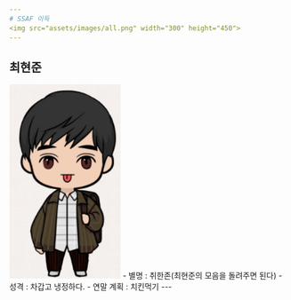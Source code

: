 ```yaml
---
# SSAF 이득
<img src="assets/images/all.png" width="300" height="450">
---
```

## 최현준
 <img src="assets/images/heunjun.png" width="200" height="350">
 - 별명 : 취한존(최현준의 모음을 돌려주면 된다)
 - 성격 : 차갑고 냉정하다.
 - 연말 계획 : 치킨먹기
---

